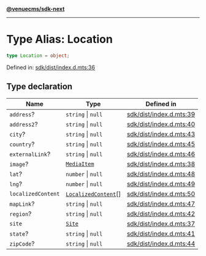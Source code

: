[**@venuecms/sdk-next**](../Index.md)

***

# Type Alias: Location

```ts
type Location = object;
```

Defined in: [sdk/dist/index.d.mts:36](https://github.com/venuecms/sdk/blob/1c1bdce3c89568d47e3eb3ec42df293b4e3a3a09/packages/sdk/dist/index.d.mts#L36)

## Type declaration

| Name | Type | Defined in |
| ------ | ------ | ------ |
| <a id="address"></a> `address`? | `string` \| `null` | [sdk/dist/index.d.mts:39](https://github.com/venuecms/sdk/blob/1c1bdce3c89568d47e3eb3ec42df293b4e3a3a09/packages/sdk/dist/index.d.mts#L39) |
| <a id="address2"></a> `address2`? | `string` \| `null` | [sdk/dist/index.d.mts:40](https://github.com/venuecms/sdk/blob/1c1bdce3c89568d47e3eb3ec42df293b4e3a3a09/packages/sdk/dist/index.d.mts#L40) |
| <a id="city"></a> `city`? | `string` \| `null` | [sdk/dist/index.d.mts:43](https://github.com/venuecms/sdk/blob/1c1bdce3c89568d47e3eb3ec42df293b4e3a3a09/packages/sdk/dist/index.d.mts#L43) |
| <a id="country"></a> `country`? | `string` \| `null` | [sdk/dist/index.d.mts:45](https://github.com/venuecms/sdk/blob/1c1bdce3c89568d47e3eb3ec42df293b4e3a3a09/packages/sdk/dist/index.d.mts#L45) |
| <a id="externallink"></a> `externalLink`? | `string` \| `null` | [sdk/dist/index.d.mts:46](https://github.com/venuecms/sdk/blob/1c1bdce3c89568d47e3eb3ec42df293b4e3a3a09/packages/sdk/dist/index.d.mts#L46) |
| <a id="image"></a> `image`? | [`MediaItem`](MediaItem.md) | [sdk/dist/index.d.mts:38](https://github.com/venuecms/sdk/blob/1c1bdce3c89568d47e3eb3ec42df293b4e3a3a09/packages/sdk/dist/index.d.mts#L38) |
| <a id="lat"></a> `lat`? | `number` \| `null` | [sdk/dist/index.d.mts:48](https://github.com/venuecms/sdk/blob/1c1bdce3c89568d47e3eb3ec42df293b4e3a3a09/packages/sdk/dist/index.d.mts#L48) |
| <a id="lng"></a> `lng`? | `number` \| `null` | [sdk/dist/index.d.mts:49](https://github.com/venuecms/sdk/blob/1c1bdce3c89568d47e3eb3ec42df293b4e3a3a09/packages/sdk/dist/index.d.mts#L49) |
| <a id="localizedcontent"></a> `localizedContent` | [`LocalizedContent`](LocalizedContent.md)[] | [sdk/dist/index.d.mts:50](https://github.com/venuecms/sdk/blob/1c1bdce3c89568d47e3eb3ec42df293b4e3a3a09/packages/sdk/dist/index.d.mts#L50) |
| <a id="maplink"></a> `mapLink`? | `string` \| `null` | [sdk/dist/index.d.mts:47](https://github.com/venuecms/sdk/blob/1c1bdce3c89568d47e3eb3ec42df293b4e3a3a09/packages/sdk/dist/index.d.mts#L47) |
| <a id="region"></a> `region`? | `string` \| `null` | [sdk/dist/index.d.mts:42](https://github.com/venuecms/sdk/blob/1c1bdce3c89568d47e3eb3ec42df293b4e3a3a09/packages/sdk/dist/index.d.mts#L42) |
| <a id="site"></a> `site` | [`Site`](Site.md) | [sdk/dist/index.d.mts:37](https://github.com/venuecms/sdk/blob/1c1bdce3c89568d47e3eb3ec42df293b4e3a3a09/packages/sdk/dist/index.d.mts#L37) |
| <a id="state"></a> `state`? | `string` \| `null` | [sdk/dist/index.d.mts:41](https://github.com/venuecms/sdk/blob/1c1bdce3c89568d47e3eb3ec42df293b4e3a3a09/packages/sdk/dist/index.d.mts#L41) |
| <a id="zipcode"></a> `zipCode`? | `string` \| `null` | [sdk/dist/index.d.mts:44](https://github.com/venuecms/sdk/blob/1c1bdce3c89568d47e3eb3ec42df293b4e3a3a09/packages/sdk/dist/index.d.mts#L44) |
